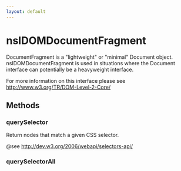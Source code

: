 ```yaml
---
layout: default
---
```


# nsIDOMDocumentFragment #

DocumentFragment is a "lightweight" or "minimal" Document object.
nsIDOMDocumentFragment is used in situations where the Document
interface can potentially be a heavyweight interface.

For more information on this interface please see 
http://www.w3.org/TR/DOM-Level-2-Core/


## Methods ##

### querySelector ###

Return nodes that match a given CSS selector.

@see <http://dev.w3.org/2006/webapi/selectors-api/>


### querySelectorAll ###
